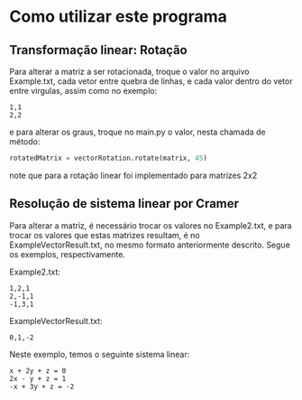 # Como utilizar este programa

## Transformação linear: Rotação

Para alterar a matriz a ser rotacionada, troque o valor no arquivo Example.txt, cada vetor entre quebra de linhas, e cada valor dentro do vetor entre virgulas, assim como no exemplo:

```
1,1
2,2
```

 e para alterar os graus, troque no main.py o valor, nesta chamada de método:

```python
rotatedMatrix = vectorRotation.rotate(matrix, 45)
```

note que para a rotação linear foi implementado para matrizes 2x2

## Resolução de sistema linear por Cramer

Para alterar a matriz, é necessário trocar os valores no Example2.txt, e para trocar os valores que estas matrizes resultam, é no ExampleVectorResult.txt, no mesmo formato anteriormente descrito. Segue os exemplos, respectivamente.

Example2.txt:
```
1,2,1
2,-1,1
-1,3,1
```

ExampleVectorResult.txt:
```
0,1,-2
```

Neste exemplo, temos o seguinte sistema linear:

```
x + 2y + z = 0
2x - y + z = 1
-x + 3y + z = -2
```